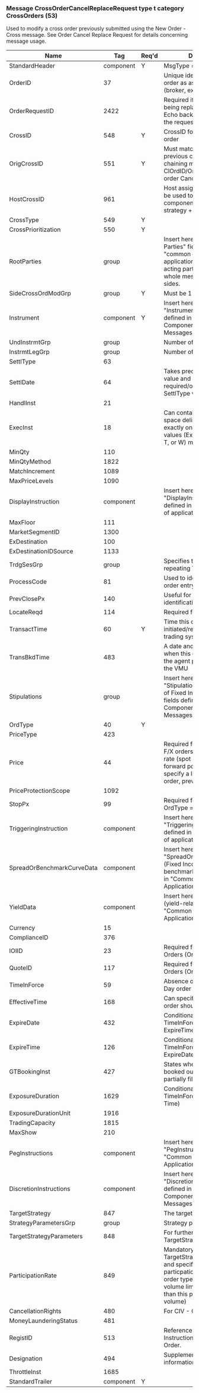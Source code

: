 ### Message CrossOrderCancelReplaceRequest type t category CrossOrders (53)

Used to modify a cross order previously submitted using the New Order - Cross message. See Order Cancel Replace Request for details concerning message usage.

| Name                       | Tag       | Req'd | Documentation                                                                                                                               |
|----------------------------|-----------|----------|-------------------------------------------------------------------------------------------------------------------------------|
| StandardHeader             | component |   Y   | MsgType = t (lowercase T)                                                                                                                               |
| OrderID                    | 37        |       | Unique identifier of most recent order as assigned by sell-side (broker, exchange, ECN).                                                                                                                              |
| OrderRequestID             | 2422      |       | Required if provided on the order being replaced (or cancelled). Echo back the value provided by the requester.                                                                                                       |
| CrossID                    | 548       |   Y   | CrossID for the replacement order                                                                                                                               |
| OrigCrossID                | 551       |   Y   | Must match the CrossID of the previous cross order. Same order chaining mechanism as ClOrdID/OrigClOrdID with single order Cancel/Replace.                                                                            |
| HostCrossID                | 961       |       | Host assigned entity ID that can be used to reference all components of a cross; sides + strategy + legs                                                                                                              |
| CrossType                  | 549       |   Y   |                                                                                                                                |
| CrossPrioritization        | 550       |   Y   |                                                                                                                                |
| RootParties                | group     |       | Insert here the set of "Root Parties" fields defined in "common components of application messages" Used for acting parties that applies to the whole message, not individual sides.                                  |
| SideCrossOrdModGrp         | group     |   Y   | Must be 1 or 2                                                                                                                               |
| Instrument                 | component |   Y   | Insert here the set of "Instrument" (symbology) fields defined in "Common Components of Application Messages"                                                                                                         |
| UndInstrmtGrp              | group     |       | Number of underlyings                                                                                                                               |
| InstrmtLegGrp              | group     |       | Number of Legs                                                                                                                               |
| SettlType                  | 63        |       |                                                                                                                                |
| SettlDate                  | 64        |       | Takes precedence over SettlType value and conditionally required/omitted for specific SettlType values.                                                                                                               |
| HandlInst                  | 21        |       |                                                                                                                                |
| ExecInst                   | 18        |       | Can contain multiple instructions, space delimited. If OrdType=P, exactly one of the following values (ExecInst = L, R, M, P, O, T, or W) must be specified.                                                          |
| MinQty                     | 110       |       |                                                                                                                                |
| MinQtyMethod               | 1822      |       |                                                                                                                                |
| MatchIncrement             | 1089      |       |                                                                                                                                |
| MaxPriceLevels             | 1090      |       |                                                                                                                                |
| DisplayInstruction         | component |       | Insert here the set of "DisplayInstruction" fields defined in "common components of application messages"                                                                                                             |
| MaxFloor                   | 111       |       |                                                                                                                                |
| MarketSegmentID            | 1300      |       |                                                                                                                                |
| ExDestination              | 100       |       |                                                                                                                                |
| ExDestinationIDSource      | 1133      |       |                                                                                                                                |
| TrdgSesGrp                 | group     |       | Specifies the number of repeating TradingSessionIDs                                                                                                                               |
| ProcessCode                | 81        |       | Used to identify soft trades at order entry.                                                                                                                               |
| PrevClosePx                | 140       |       | Useful for verifying security identification                                                                                                                               |
| LocateReqd                 | 114       |       | Required for short sell orders                                                                                                                               |
| TransactTime               | 60        |   Y   | Time this order request was initiated/released by the trader, trading system, or intermediary.                                                                                                                        |
| TransBkdTime               | 483       |       | A date and time stamp to indicate when this order was booked with the agent prior to submission to the VMU                                                                                                            |
| Stipulations               | group     |       | Insert here the set of "Stipulations" (repeating group of Fixed Income stipulations) fields defined in "Common Components of Application Messages"                                                                    |
| OrdType                    | 40        |   Y   |                                                                                                                                |
| PriceType                  | 423       |       |                                                                                                                                |
| Price                      | 44        |       | Required for limit OrdTypes. For F/X orders, should be the "all-in" rate (spot rate adjusted for forward points). Can be used to specify a limit price for a pegged order, previously indicated, etc.                 |
| PriceProtectionScope       | 1092      |       |                                                                                                                                |
| StopPx                     | 99        |       | Required for OrdType = "Stop" or OrdType = "Stop limit".                                                                                                                               |
| TriggeringInstruction      | component |       | Insert here the set of "TriggeringInstruction" fields defined in "common components of application messages"                                                                                                          |
| SpreadOrBenchmarkCurveData | component |       | Insert here the set of "SpreadOrBenchmarkCurveData" (Fixed Income spread or benchmark curve) fields defined in "Common Components of Application Messages"                                                            |
| YieldData                  | component |       | Insert here the set of "YieldData" (yield-related) fields defined in "Common Components of Application Messages"                                                                                                      |
| Currency                   | 15        |       |                                                                                                                                |
| ComplianceID               | 376       |       |                                                                                                                                |
| IOIID                      | 23        |       | Required for Previously Indicated Orders (OrdType=E)                                                                                                                               |
| QuoteID                    | 117       |       | Required for Previously Quoted Orders (OrdType=D)                                                                                                                               |
| TimeInForce                | 59        |       | Absence of this field indicates Day order                                                                                                                               |
| EffectiveTime              | 168       |       | Can specify the time at which the order should be considered valid                                                                                                                               |
| ExpireDate                 | 432       |       | Conditionally required if TimeInForce = GTD and ExpireTime is not specified.                                                                                                                               |
| ExpireTime                 | 126       |       | Conditionally required if TimeInForce = GTD and ExpireDate is not specified.                                                                                                                               |
| GTBookingInst              | 427       |       | States whether executions are booked out or accumulated on a partially filled GT order                                                                                                                               |
| ExposureDuration           | 1629      |       | Conditionally required when TimeInForce(59)=10 (Good for Time)                                                                                                                               |
| ExposureDurationUnit       | 1916      |       |                                                                                                                                |
| TradingCapacity            | 1815      |       |                                                                                                                                |
| MaxShow                    | 210       |       |                                                                                                                                |
| PegInstructions            | component |       | Insert here the set of "PegInstruction" fields defined in "Common Components of Application Messages"                                                                                                                 |
| DiscretionInstructions     | component |       | Insert here the set of "DiscretionInstruction" fields defined in "Common Components of Application Messages"                                                                                                          |
| TargetStrategy             | 847       |       | The target strategy of the order                                                                                                                               |
| StrategyParametersGrp      | group     |       | Strategy parameter block                                                                                                                               |
| TargetStrategyParameters   | 848       |       | For further specification of the TargetStrategy                                                                                                                               |
| ParticipationRate          | 849       |       | Mandatory for a TargetStrategy=Participate order and specifies the target particpation rate./P/For other order types optionally specifies a volume limit (i.e. do not be more than this percent of the market volume) |
| CancellationRights         | 480       |       | For CIV - Optional                                                                                                                               |
| MoneyLaunderingStatus      | 481       |       |                                                                                                                                |
| RegistID                   | 513       |       | Reference to Registration Instructions message for this Order.                                                                                                                               |
| Designation                | 494       |       | Supplementary registration information for this Order                                                                                                                               |
| ThrottleInst               | 1685      |       |                                                                                                                                |
| StandardTrailer            | component |   Y   |                                                                                                                                |

